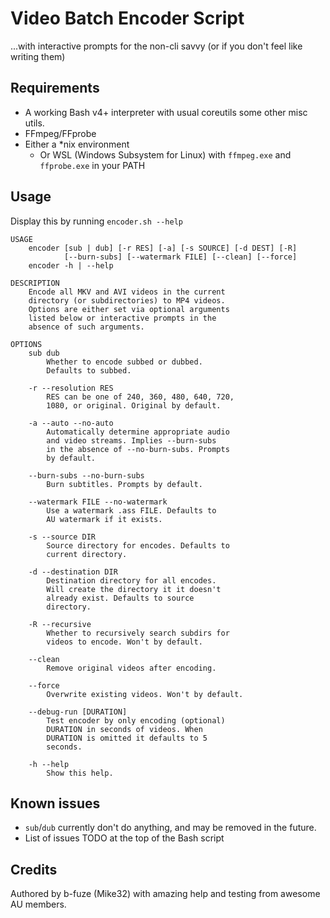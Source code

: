 # Video Batch Encoder Script
...with interactive prompts for the non-cli savvy (or if you don't feel like writing them)

## Requirements
 - A working Bash v4+ interpreter with usual coreutils some other misc utils. 
 - FFmpeg/FFprobe
 - Either a \*nix environment
     - Or WSL (Windows Subsystem for Linux) with `ffmpeg.exe` and `ffprobe.exe` in your PATH

## Usage
Display this by running `encoder.sh --help`
```
USAGE
    encoder [sub | dub] [-r RES] [-a] [-s SOURCE] [-d DEST] [-R]
            [--burn-subs] [--watermark FILE] [--clean] [--force]
    encoder -h | --help

DESCRIPTION
    Encode all MKV and AVI videos in the current
    directory (or subdirectories) to MP4 videos.
    Options are either set via optional arguments
    listed below or interactive prompts in the
    absence of such arguments.

OPTIONS
    sub dub
        Whether to encode subbed or dubbed.
        Defaults to subbed.

    -r --resolution RES
        RES can be one of 240, 360, 480, 640, 720,
        1080, or original. Original by default.

    -a --auto --no-auto
        Automatically determine appropriate audio
        and video streams. Implies --burn-subs
        in the absence of --no-burn-subs. Prompts
        by default.

    --burn-subs --no-burn-subs
        Burn subtitles. Prompts by default.

    --watermark FILE --no-watermark
        Use a watermark .ass FILE. Defaults to
        AU watermark if it exists.

    -s --source DIR
        Source directory for encodes. Defaults to
        current directory.

    -d --destination DIR
        Destination directory for all encodes.
        Will create the directory it it doesn't
        already exist. Defaults to source
        directory.

    -R --recursive
        Whether to recursively search subdirs for
        videos to encode. Won't by default.

    --clean
        Remove original videos after encoding.

    --force
        Overwrite existing videos. Won't by default.

    --debug-run [DURATION]
        Test encoder by only encoding (optional) 
        DURATION in seconds of videos. When 
        DURATION is omitted it defaults to 5
        seconds.

    -h --help
        Show this help.
```

## Known issues
 - `sub`/`dub` currently don't do anything, and may be removed in the future.
 - List of issues TODO at the top of the Bash script

## Credits
Authored by b-fuze (Mike32) with amazing help and testing from awesome AU members.

